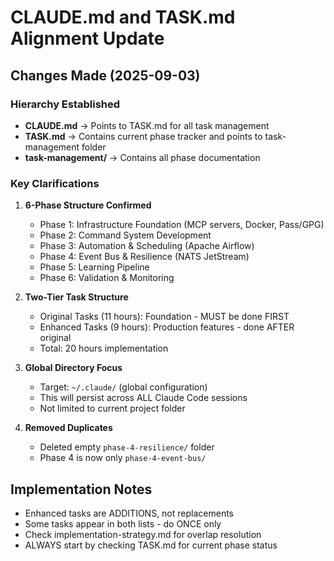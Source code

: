 # CLAUDE.md and TASK.md Alignment Update

## Changes Made (2025-09-03)

### Hierarchy Established
- **CLAUDE.md** → Points to TASK.md for all task management
- **TASK.md** → Contains current phase tracker and points to task-management folder
- **task-management/** → Contains all phase documentation

### Key Clarifications

1. **6-Phase Structure Confirmed**
   - Phase 1: Infrastructure Foundation (MCP servers, Docker, Pass/GPG)
   - Phase 2: Command System Development
   - Phase 3: Automation & Scheduling (Apache Airflow)
   - Phase 4: Event Bus & Resilience (NATS JetStream)
   - Phase 5: Learning Pipeline
   - Phase 6: Validation & Monitoring

2. **Two-Tier Task Structure**
   - Original Tasks (11 hours): Foundation - MUST be done FIRST
   - Enhanced Tasks (9 hours): Production features - done AFTER original
   - Total: 20 hours implementation

3. **Global Directory Focus**
   - Target: `~/.claude/` (global configuration)
   - This will persist across ALL Claude Code sessions
   - Not limited to current project folder

4. **Removed Duplicates**
   - Deleted empty `phase-4-resilience/` folder
   - Phase 4 is now only `phase-4-event-bus/`

## Implementation Notes
- Enhanced tasks are ADDITIONS, not replacements
- Some tasks appear in both lists - do ONCE only
- Check implementation-strategy.md for overlap resolution
- ALWAYS start by checking TASK.md for current phase status